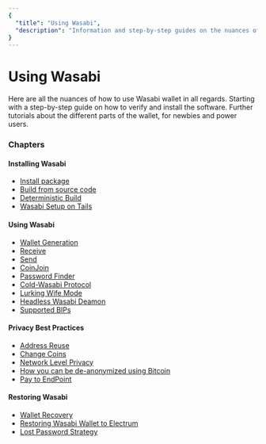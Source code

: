 ```yaml
---
{
  "title": "Using Wasabi",
  "description": "Information and step-by-step guides on the nuances of how to use Wasabi. This is the Wasabi documentation, an archive of knowledge about the open-source, non-custodial and privacy-focused Bitcoin wallet for desktop."
}
---
```


# Using Wasabi

Here are all the nuances of how to use Wasabi wallet in all regards.
Starting with a step-by-step guide on how to verify and install the software.
Further tutorials about the different parts of the wallet, for newbies and power users.

### Chapters

#### Installing Wasabi
- [Install package](/using-wasabi/InstallPackage.md)
- [Build from source code](/using-wasabi/BuildSource.md)
- [Deterministic Build](/using-wasabi/DeterministicBuild.md)
- [Wasabi Setup on Tails](/using-wasabi/WasabiSetupTails.md)

#### Using Wasabi
- [Wallet Generation](/using-wasabi/WalletGeneration.md)
- [Receive](/using-wasabi/Receive.md)
- [Send](/using-wasabi/Send.md)
- [CoinJoin](/using-wasabi/CoinJoin.md)
- [Password Finder](/using-wasabi/PasswordFinder.md)
- [Cold-Wasabi Protocol](/using-wasabi/ColdWasabi.md)
- [Lurking Wife Mode](/using-wasabi/LurkingWifeMode.md)
- [Headless Wasabi Deamon](/using-wasabi/Daemon.md)
- [Supported BIPs](/using-wasabi/BIPs.md)

#### Privacy Best Practices
- [Address Reuse](/using-wasabi/AddressReuse.md)
- [Change Coins](/using-wasabi/ChangeCoins.md)
- [Network Level Privacy](/using-wasabi/NetworkLevelPrivacy.md)
- [How you can be de-anonymized using Bitcoin](/using-wasabi/Deanonimization.md)
- [Pay to EndPoint](/using-wasabi/PayToEndPoint.md)

#### Restoring Wasabi
- [Wallet Recovery](/using-wasabi/WalletRecovery.md)
- [Restoring Wasabi Wallet to Electrum](/using-wasabi/RestoreElectrum.md)
- [Lost Password Strategy](/using-wasabi/LostPassword.md)
